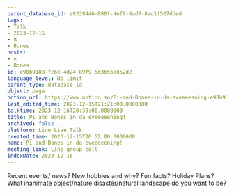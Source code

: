 ```yaml
---
parent_database_id: e9339446-880f-4ef0-8ad7-8ad1f507dded
tags:
- Talk
- 2023-12-16
- π
- Bones
hosts:
- π
- Bones
id: e90b9188-fc6e-4d24-89f9-5d3656ed52d2
language_level: No limit
parent_type: database_id
object: page
notion_url: https://www.notion.so/Pi-and-Bones-in-da-eveeeeening-e90b9188fc6e4d2489f95d3656ed52d2
last_edited_time: 2023-12-15T21:21:00.0000000
talktime: 2023-12-16T20:30:00.0000000
title: Pi and Bones in da eveeeeening!
archived: false
platform: Line Live Talk
created_time: 2023-12-15T20:52:00.0000000
name: Pi and Bones in da eveeeeening!
meeting_link: Line group call
indexDate: 2023-12-16
---
```



Recent events/ news?
New hobbies and why?
Fun facts? 
Holiday Plans?
What inanimate object/nature disaster/natural landscape do you want to be?























